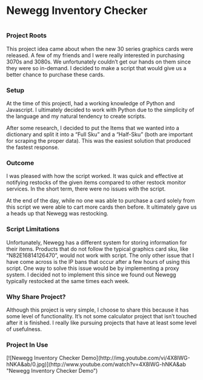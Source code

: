 <h1>Newegg Inventory Checker<h1>
<h3>Project Roots</h3>
This project idea came about when the new 30 series graphics cards were released. A few of my friends and I were really interested in purchasing 3070s and 3080s. We unfortunately couldn’t get our hands on them since they were so in-demand. I decided to make a script that would give us a better chance to purchase these cards.
<h3>Setup</h3>
At the time of this projectI,  had a working knowledge of Python and Javascript. I ultimately decided to work with Python due to the simplicity of the language and my natural tendency to create scripts.

After some research, I decided to put the Items that we wanted into a dictionary and split it into a “Full Sku” and  a “Half-Sku” (both are important for scraping the proper data). This was the easiest solution that produced the fastest response.
<h3>Outcome</h3>
I was pleased with how the script worked. It was quick and effective at notifying restocks of the given items compared to other restock monitor services. In the short term, there were no issues with the script. 

At the end of the day, while no one was able to purchase a card solely from this script we were able to cart more cards then before. It ultimately gave us a heads up that Newegg was restocking. 

<h3>Script Limitations</h3>
Unfortunately, Newegg has a different system for storing information for their items. Products that do not follow the typical graphics card sku, like “N82E16814126470”, would not work with script. 
	The only other issue that I have come across is the IP bans that occur after a few hours of using this script. One way to solve this issue would be by implementing a proxy system. I decided not to implement this since we found out Newegg typically restocked at the same times each week.
	<h3>Why Share Project?</h3>
	Although this project is very simple, I choose to share this because it has some level of functionality. It’s not some calculator project that isn’t touched after it is finished. I really like pursuing projects that have at least some level of usefulness.
	<h3>Project In Use</h3>
	[![Newegg Inventory Checker Demo](http://img.youtube.com/vi/4X8lWG-hNKA&ab/0.jpg)](http://www.youtube.com/watch?v=4X8lWG-hNKA&ab "Newegg Inventory Checker Demo")
